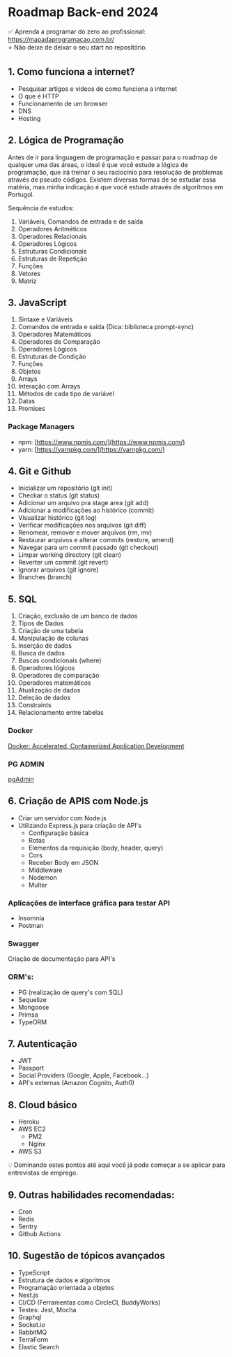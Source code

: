 # Roadmap Back-end 2024

✅ Aprenda a programar do zero ao profissional: https://mapadaprogramacao.com.br/
<br/>
⭐ Não deixe de deixar o seu start no repositório.

## 1. Como funciona a internet?
- Pesquisar artigos e vídeos de como funciona a internet
- O que é HTTP
- Funcionamento de um browser
- DNS
- Hosting

## 2. Lógica de Programação

Antes de ir para linguagem de programação e passar para o roadmap de qualquer uma das áreas, o ideal é que você estude a lógica de programação, que irá treinar o seu raciocínio para resolução de problemas através de pseudo códigos. Existem diversas formas de se estudar essa matéria, mas minha indicação é  que você estude através de algoritmos em Portugol.

[](https://portugol-webstudio.cubos.io/)

Sequência de estudos:

1. Variáveis, Comandos de entrada e de saída
2. Operadores Aritméticos
3. Operadores Relacionais
4. Operadores Lógicos
5. Estruturas Condicionais
6. Estruturas de Repetição
7. Funções
8. Vetores
9. Matriz

## 3. JavaScript

1. Sintaxe e Variáveis
2. Comandos de entrada e saída (Dica: biblioteca prompt-sync)
3. Operadores Matemáticos
4. Operadores de Comparação
5. Operadores Lógicos
6. Estruturas de Condição
7. Funções
8. Objetos
9. Arrays
10. Interação com Arrays
11. Métodos de cada tipo de variável
12. Datas
13. Promises

### Package Managers

- npm: [https://www.npmjs.com/](https://www.npmjs.com/)
- yarn: [https://yarnpkg.com/](https://yarnpkg.com/)


## 4. Git e Github

- Inicializar um repositório (git init)
- Checkar o status (git status)
- Adicionar um arquivo pra stage area (git add)
- Adicionar a modificações ao histórico (commit)
- Visualizar histórico (git log)
- Verificar modificações nos arquivos (git diff)
- Renomear, remover e mover arquivos (rm, mv)
- Restaurar arquivos e alterar commits (restore, amend)
- Navegar para um commit passado (git checkout)
- Limpar working directory (git clean)
- Reverter um commit (git revert)
- Ignorar arquivos (git ignore)
- Branches (branch)


## 5. SQL


1. Criação, exclusão de um banco de dados 
2. Tipos de Dados
3. Criação de uma tabela  
4. Manipulação de colunas
5. Inserção de dados
6. Busca de dados
7. Buscas condicionais (where)
8. Operadores lógicos
9. Operadores de comparação
10. Operadores matemáticos
11. Atualização de dados
12. Deleção de dados
13. Constraints
14. Relacionamento entre tabelas

### Docker


[Docker: Accelerated, Containerized Application Development](https://www.docker.com/)

### PG ADMIN

[pgAdmin](https://www.pgadmin.org/)



## 6. Criação de APIS com Node.js

- Criar um servidor com Node.js
- Utilizando Express.js para criação de API's
    - Configuração básica
    - Rotas
    - Elementos da requisição (body, header, query)
    - Cors
    - Receber Body em JSON
    - Middleware
    - Nodemon
    - Multer

### Aplicações de interface gráfica para testar API
- Insomnia
- Postman

### Swagger
Criação de documentação para API's

### ORM's:

- PG (realização de query's com SQL)
- Sequelize
- Mongoose
- Primsa
- TypeORM

## 7. Autenticação

- JWT
- Passport
- Social Providers (Google, Apple, Facebook…)
- API's externas (Amazon Cognito, Auth0)

## 8. Cloud básico

- Heroku 
- AWS EC2 
    - PM2
    - Nginx
- AWS S3 

<aside>
💡 Dominando estes pontos até aqui você já pode começar a se aplicar para entrevistas de emprego.
</aside>

## 9. Outras habilidades recomendadas:

- Cron 
- Redis
- Sentry
- Github Actions

## 10. Sugestão de tópicos avançados

- TypeScript
- Estrutura de dados e algoritmos
- Programação orientada a objetos
- Nest.js
- CI/CD (Ferramentas como CircleCI, BuddyWorks)
- Testes: Jest, Mocha
- Graphql
- Socket.io
- RabbitMQ
- TerraForm
- Elastic Search
